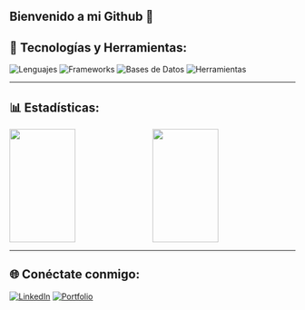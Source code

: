 ## Bienvenido a mi Github 👋

<!--
**VictorPinero21/VictorPinero21** is a ✨ _special_ ✨ repository because its `README.md` (this file) appears on your GitHub profile.

Here are some ideas to get you started:

- 🔭 I’m currently working on ...
- 🌱 I’m currently learning ...
- 👯 I’m looking to collaborate on ...
- 🤔 I’m looking for help with ...
- 💬 Ask me about ...
- 📫 How to reach me: ...
- 😄 Pronouns: ...
- ⚡ Fun fact: ...
-->
## 🚀 Tecnologías y Herramientas:

![Lenguajes](https://skillicons.dev/icons?i=php,js,ts,html,css) ![Frameworks](https://skillicons.dev/icons?i=react,nodejs,express,laravel,bootstrap,tailwind) ![Bases de Datos](https://skillicons.dev/icons?i=mysql,postgres) ![Herramientas](https://skillicons.dev/icons?i=git,vscode,)

---

## 📊 Estadísticas:

<div style="display: flex; gap: 10px;">
  <img src="https://github-readme-stats.vercel.app/api/top-langs/?username=VictorPinero21&layout=compact&theme=radical" width="48%" height="200px"/>
  <img src="https://github-readme-stats.vercel.app/api?username=VictorPinero21&show_icons=true&theme=radical" width="48%" height="200px"/>
</div>

---

## 🌐 Conéctate conmigo:

[![LinkedIn](https://img.shields.io/badge/LinkedIn-0077B5?style=for-the-badge&logo=linkedin&logoColor=white)](https://www.linkedin.com/in/victor-pinero-ollero/) [![Portfolio](https://img.shields.io/badge/Portfolio-000000?style=for-the-badge&logo=google-chrome&logoColor=white)](https)
